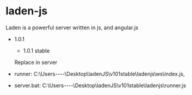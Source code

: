 # laden-js
Laden is a powerful server written in js, and angular.js

* 1.0.1
  * 1.0.1 stable
  
  Replace in server 
* runner: C:\Users\----\Desktop\ladenJS\v101stable\ladenjs\ws\index.js,
* server.bat: C:\Users\----\Desktop\ladenJS\v101stable\ladenjs\runner.js

